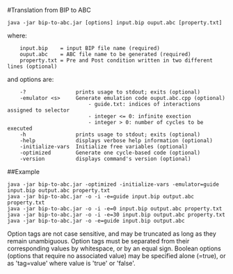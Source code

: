 #Translation from BIP to ABC

`java -jar bip-to-abc.jar [options] input.bip ouput.abc [property.txt]`

where:

        input.bip    = input BIP file name (required)
        ouput.abc    = ABC file name to be generated (required)
        property.txt = Pre and Post condition written in two different lines (optional)

and options are:

        -?                prints usage to stdout; exits (optional)  
        -emulator <s>     Generate emulation code ouput.abc.cpp (optional)  
                              - guide.txt: indices of interactions assigned to selector  
                              - integer <= 0: infinite exection  
                              - integer > 0: number of cycles to be executed  
        -h                prints usage to stdout; exits (optional) 
        -help             displays verbose help information (optional)
        -initialize-vars  Initialize free variables (optional)
        -optimized        Generate one cycle-based code (optional)
        -version          displays command's version (optional)


##Example

`java -jar bip-to-abc.jar -optimized -initialize-vars -emulator=guide input.bip output.abc property.txt`  
`java -jar bip-to-abc.jar -o -i -e=guide input.bip output.abc property.txt`  
`java -jar bip-to-abc.jar -o -i -e=0 input.bip output.abc property.txt`  
`java -jar bip-to-abc.jar -o -i -e=30 input.bip output.abc property.txt`  
`java -jar bip-to-abc.jar -o -e=guide input.bip output.abc`  


Option tags are not case sensitive, and may be truncated as long as they remain unambiguous.  Option tags must be separated from their corresponding values by whitespace, or by an equal sign.  Boolean options (options that require no associated value) may be specified alone (=true), or as 'tag=value' where value is 'true' or 'false'.
